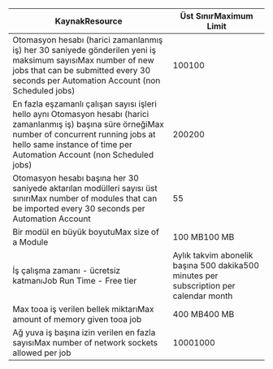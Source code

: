 | <span data-ttu-id="1458e-101">Kaynak</span><span class="sxs-lookup"><span data-stu-id="1458e-101">Resource</span></span> | <span data-ttu-id="1458e-102">Üst Sınır</span><span class="sxs-lookup"><span data-stu-id="1458e-102">Maximum Limit</span></span> |
| --- | --- |
| <span data-ttu-id="1458e-103">Otomasyon hesabı (harici zamanlanmış iş) her 30 saniyede gönderilen yeni iş maksimum sayısı</span><span class="sxs-lookup"><span data-stu-id="1458e-103">Max number of new jobs that can be submitted every 30 seconds per Automation Account (non Scheduled jobs)</span></span> |<span data-ttu-id="1458e-104">100</span><span class="sxs-lookup"><span data-stu-id="1458e-104">100</span></span> |
| <span data-ttu-id="1458e-105">En fazla eşzamanlı çalışan sayısı işleri hello aynı Otomasyon hesabı (harici zamanlanmış iş) başına süre örneği</span><span class="sxs-lookup"><span data-stu-id="1458e-105">Max number of concurrent running jobs at hello same instance of time per Automation Account (non Scheduled jobs)</span></span> |<span data-ttu-id="1458e-106">200</span><span class="sxs-lookup"><span data-stu-id="1458e-106">200</span></span> |
| <span data-ttu-id="1458e-107">Otomasyon hesabı başına her 30 saniyede aktarılan modülleri sayısı üst sınırı</span><span class="sxs-lookup"><span data-stu-id="1458e-107">Max number of modules that can be imported every 30 seconds per Automation Account</span></span> |<span data-ttu-id="1458e-108">5</span><span class="sxs-lookup"><span data-stu-id="1458e-108">5</span></span> |
| <span data-ttu-id="1458e-109">Bir modül en büyük boyutu</span><span class="sxs-lookup"><span data-stu-id="1458e-109">Max size of a Module</span></span> |<span data-ttu-id="1458e-110">100 MB</span><span class="sxs-lookup"><span data-stu-id="1458e-110">100 MB</span></span> |
| <span data-ttu-id="1458e-111">İş çalışma zamanı - ücretsiz katmanı</span><span class="sxs-lookup"><span data-stu-id="1458e-111">Job Run Time - Free tier</span></span> |<span data-ttu-id="1458e-112">Aylık takvim abonelik başına 500 dakika</span><span class="sxs-lookup"><span data-stu-id="1458e-112">500 minutes per subscription per calendar month</span></span> |
| <span data-ttu-id="1458e-113">Max tooa iş verilen bellek miktarı</span><span class="sxs-lookup"><span data-stu-id="1458e-113">Max amount of memory given tooa job</span></span> |<span data-ttu-id="1458e-114">400 MB</span><span class="sxs-lookup"><span data-stu-id="1458e-114">400 MB</span></span> |
| <span data-ttu-id="1458e-115">Ağ yuva iş başına izin verilen en fazla sayısı</span><span class="sxs-lookup"><span data-stu-id="1458e-115">Max number of network sockets allowed per job</span></span> |<span data-ttu-id="1458e-116">1000</span><span class="sxs-lookup"><span data-stu-id="1458e-116">1000</span></span> |

